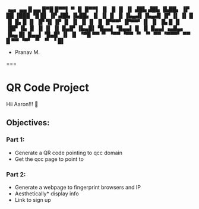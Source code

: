  ▗▄▖                            ▄▄   █                   ▄▄
 █▀█                           █▀▀▌  ▀   ▐▌             █▀▀▌
▐▌ ▐▌▐▌ ▐▌ ▟█▙  ▟█▙ ▐▙██▖     ▐▛    ██  ▐███ ▝█ █▌     ▐▛    ▟█▙ ▐▙██▖
▐▌ ▐▌▐▌ ▐▌▐▙▄▟▌▐▙▄▟▌▐▛ ▐▌     ▐▌     █   ▐▌   █▖█      ▐▌   ▐▛ ▜▌▐▛ ▐▌
▐▌ ▐▌▐▌ ▐▌▐▛▀▀▘▐▛▀▀▘▐▌ ▐▌     ▐▙     █   ▐▌   ▐█▛      ▐▙   ▐▌ ▐▌▐▌ ▐▌
 █▄█▘▐▙▄█▌▝█▄▄▌▝█▄▄▌▐▌ ▐▌      █▄▄▌▗▄█▄▖ ▐▙▄   █▌       █▄▄▌▝█▄█▘▐▌ ▐▌
 ▝▀█  ▀▀▝▘ ▝▀▀  ▝▀▀ ▝▘ ▝▘       ▀▀ ▝▀▀▀▘  ▀▀   █         ▀▀  ▝▀▘ ▝▘ ▝▘
   ▝                                          █▌

- Pranav M.

===

# QR Code Project

Hii Aaron!!! :wave:

## Objectives:

### Part 1:

- Generate a QR code pointing to qcc domain
- Get the qcc page to point to

### Part 2:

- Generate a webpage to fingerprint browsers and IP
- Aesthetically* display info
- Link to sign up
